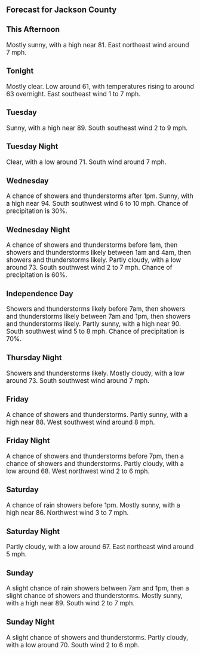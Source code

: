 <div>
   <h2>Forecast for Jackson County</h2>
   <p>
      <div style="font-size:120%">
         <h3>This Afternoon</h3>Mostly sunny, with a high near 81. East northeast wind around 7 mph.<br></div>
   </p>
   <p>
      <div style="font-size:120%">
         <h3>Tonight</h3>Mostly clear. Low around 61, with temperatures rising to around 63 overnight. East southeast wind 1 to 7 mph.<br></div>
   </p>
   <p>
      <div style="font-size:120%">
         <h3>Tuesday</h3>Sunny, with a high near 89. South southeast wind 2 to 9 mph.<br></div>
   </p>
   <p>
      <div style="font-size:120%">
         <h3>Tuesday Night</h3>Clear, with a low around 71. South wind around 7 mph.<br></div>
   </p>
   <p>
      <div style="font-size:120%">
         <h3>Wednesday</h3>A chance of showers and thunderstorms after 1pm. Sunny, with a high near 94. South southwest wind 6 to 10 mph. Chance of precipitation
         is 30%.<br></div>
   </p>
   <p>
      <div style="font-size:120%">
         <h3>Wednesday Night</h3>A chance of showers and thunderstorms before 1am, then showers and thunderstorms likely between 1am and 4am, then showers
         and thunderstorms likely. Partly cloudy, with a low around 73. South southwest wind 2 to 7 mph. Chance of precipitation is
         60%.<br></div>
   </p>
   <p>
      <div style="font-size:120%">
         <h3>Independence Day</h3>Showers and thunderstorms likely before 7am, then showers and thunderstorms likely between 7am and 1pm, then showers and thunderstorms
         likely. Partly sunny, with a high near 90. South southwest wind 5 to 8 mph. Chance of precipitation is 70%.<br></div>
   </p>
   <p>
      <div style="font-size:120%">
         <h3>Thursday Night</h3>Showers and thunderstorms likely. Mostly cloudy, with a low around 73. South southwest wind around 7 mph.<br></div>
   </p>
   <p>
      <div style="font-size:120%">
         <h3>Friday</h3>A chance of showers and thunderstorms. Partly sunny, with a high near 88. West southwest wind around 8 mph.<br></div>
   </p>
   <p>
      <div style="font-size:120%">
         <h3>Friday Night</h3>A chance of showers and thunderstorms before 7pm, then a chance of showers and thunderstorms. Partly cloudy, with a low around
         68. West northwest wind 2 to 6 mph.<br></div>
   </p>
   <p>
      <div style="font-size:120%">
         <h3>Saturday</h3>A chance of rain showers before 1pm. Mostly sunny, with a high near 86. Northwest wind 3 to 7 mph.<br></div>
   </p>
   <p>
      <div style="font-size:120%">
         <h3>Saturday Night</h3>Partly cloudy, with a low around 67. East northeast wind around 5 mph.<br></div>
   </p>
   <p>
      <div style="font-size:120%">
         <h3>Sunday</h3>A slight chance of rain showers between 7am and 1pm, then a slight chance of showers and thunderstorms. Mostly sunny, with
         a high near 89. South wind 2 to 7 mph.<br></div>
   </p>
   <p>
      <div style="font-size:120%">
         <h3>Sunday Night</h3>A slight chance of showers and thunderstorms. Partly cloudy, with a low around 70. South wind 2 to 6 mph.<br></div>
   </p>
</div>
